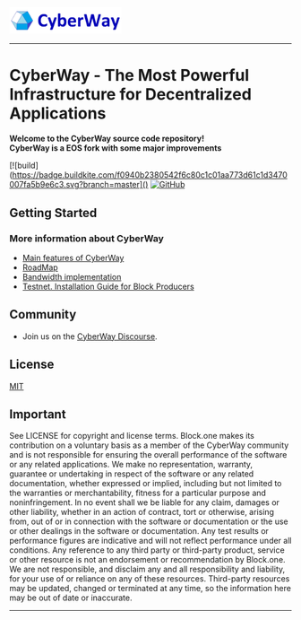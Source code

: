 
<a href="https://cyberway.gitbook.io/ru/v/master-ru/developers">
	<img width="200" src="./Logo.jpg" alt="CyberWay Logo" />
</a>

<hr/>

# CyberWay - The Most Powerful Infrastructure for Decentralized Applications

**Welcome to the CyberWay source code repository!**  
**CyberWay is a EOS fork with some major improvements**  

[![build](https://badge.buildkite.com/f0940b2380542f6c80c1c01aa773d61c1d3470007fa5b9e6c3.svg?branch=master]()
[![GitHub](https://img.shields.io/github/license/goloschain/cyberway.svg)](https://github.com/GolosChain/cyberway/blob/master/LICENSE)

## Getting Started

### More information about CyberWay

  - [Main features of CyberWay](https://steemit.com/cyberway/@golos/cyberway-need-for-new-platform)
  - [RoadMap](https://steemit.com/cyberway/@golos/cyberway-project-roadmap)
  - [Bandwidth implementation](https://docs.google.com/document/d/1Kmlgu8pf8YytpVZajj2Si86ZNegkbZg0QHopdACmv6Q/edit?ts=5cb7079a)
  - [Testnet. Installation Guide for Block Producers](https://github.com/GolosChain/cyberway/blob/master/docs/TestnetBlockProducerHowTo.md)



## Community

* Join us on the [CyberWay Discourse]().


## License

[MIT](./LICENSE)

## Important

See LICENSE for copyright and license terms. Block.one makes its contribution on a voluntary basis as a member of the CyberWay community and is not responsible for ensuring the overall performance of the software or any related applications. We make no representation, warranty, guarantee or undertaking in respect of the software or any related documentation, whether expressed or implied, including but not limited to the warranties or merchantability, fitness for a particular purpose and noninfringement. In no event shall we be liable for any claim, damages or other liability, whether in an action of contract, tort or otherwise, arising from, out of or in connection with the software or documentation or the use or other dealings in the software or documentation.  Any test results or performance figures are indicative and will not reflect performance under all conditions.  Any reference to any third party or third-party product, service or other resource is not an endorsement or recommendation by Block.one.  We are not responsible, and disclaim any and all responsibility and liability, for your use of or reliance on any of these resources. Third-party resources may be updated, changed or terminated at any time, so the information here may be out of date or inaccurate.

<hr/>